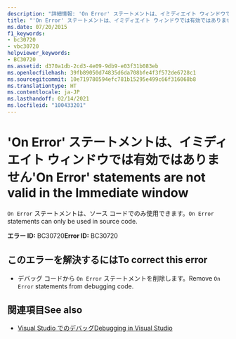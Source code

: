 ```yaml
---
description: "詳細情報: 'On Error' ステートメントは、イミディエイト ウィンドウでは有効ではありません"
title: "'On Error' ステートメントは、イミディエイト ウィンドウでは有効ではありません"
ms.date: 07/20/2015
f1_keywords:
- bc30720
- vbc30720
helpviewer_keywords:
- BC30720
ms.assetid: d370a1db-2cd3-4e09-9db9-e03f31b083eb
ms.openlocfilehash: 39fb89050d74835d6da708bfe4f3f572de6728c1
ms.sourcegitcommit: 10e719780594efc781b15295e499c66f316068b8
ms.translationtype: HT
ms.contentlocale: ja-JP
ms.lasthandoff: 02/14/2021
ms.locfileid: "100433201"
---
```

# <a name="on-error-statements-are-not-valid-in-the-immediate-window"></a><span data-ttu-id="7555c-103">'On Error' ステートメントは、イミディエイト ウィンドウでは有効ではありません</span><span class="sxs-lookup"><span data-stu-id="7555c-103">'On Error' statements are not valid in the Immediate window</span></span>

<span data-ttu-id="7555c-104">`On Error` ステートメントは、ソース コードでのみ使用できます。</span><span class="sxs-lookup"><span data-stu-id="7555c-104">`On Error` statements can only be used in source code.</span></span>  
  
 <span data-ttu-id="7555c-105">**エラー ID:** BC30720</span><span class="sxs-lookup"><span data-stu-id="7555c-105">**Error ID:** BC30720</span></span>  
  
## <a name="to-correct-this-error"></a><span data-ttu-id="7555c-106">このエラーを解決するには</span><span class="sxs-lookup"><span data-stu-id="7555c-106">To correct this error</span></span>  
  
- <span data-ttu-id="7555c-107">デバッグ コードから `On Error` ステートメントを削除します。</span><span class="sxs-lookup"><span data-stu-id="7555c-107">Remove `On Error` statements from debugging code.</span></span>  
  
## <a name="see-also"></a><span data-ttu-id="7555c-108">関連項目</span><span class="sxs-lookup"><span data-stu-id="7555c-108">See also</span></span>

- [<span data-ttu-id="7555c-109">Visual Studio でのデバッグ</span><span class="sxs-lookup"><span data-stu-id="7555c-109">Debugging in Visual Studio</span></span>](/visualstudio/debugger/debugger-feature-tour)
